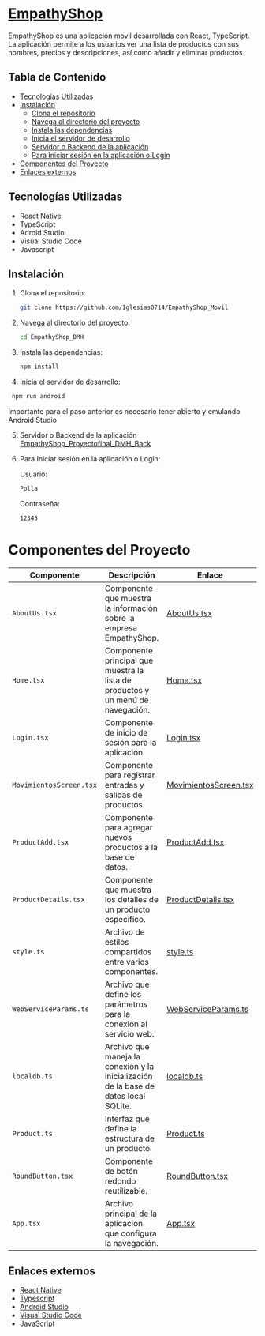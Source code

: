 # [EmpathyShop](https://github.com/Iglesias0714/EmpathyShop_Proyectofinal_DMH) 

EmpathyShop es una aplicación movil  desarrollada con React, TypeScript. La aplicación permite a los usuarios ver una lista de productos con sus nombres, precios y descripciones, así como añadir y eliminar productos. 


## Tabla de Contenido

- [Tecnologías Utilizadas](#tecnologías-utilizadas)
- [Instalación](#instalación)
  - [Clona el repositorio](#clona-el-repositorio)
  - [Navega al directorio del proyecto](#navega-al-directorio-del-proyecto)
  - [Instala las dependencias](#instala-las-dependencias)
  - [Inicia el servidor de desarrollo](#inicia-el-servidor-de-desarrollo)
  - [Servidor o Backend de la aplicación](#servidor-o-backend-de-la-aplicación)
  - [Para Iniciar sesión en la aplicación o Logín](#para-iniciar-sesión-en-la-aplicación-o-logín)
- [Componentes del Proyecto](#componentes-del-proyecto)
- [Enlaces externos](#enlaces-externos)

## Tecnologías Utilizadas

- React Native
- TypeScript
- Adroid Studio
- Visual Studio Code
- Javascript


## Instalación

1. Clona el repositorio:
   ```bash
   git clone https://github.com/Iglesias0714/EmpathyShop_Movil 
   
2. Navega al directorio del proyecto:
   ```bash
   cd EmpathyShop_DMH

3. Instala las dependencias:
   ```bash
   npm install

4.  Inicia el servidor de desarrollo:
   ```bash
    npm run android
   ```
Importante para el paso anterior es necesario tener abierto y emulando Android Studio

5.  Servidor o Backend de la aplicación
   [EmpathyShop_Proyectofinal_DMH_Back](https://github.com/Iglesias0714/EmpathyShop_Proyectofinal_DMH_Back)

6. Para Iniciar sesión en la aplicación o Logín:

   
   Usuario:
    ```bash
    Polla
   ```
    Contraseña:
    ```bash
    12345
   ```


# Componentes del Proyecto


| Componente | Descripción | Enlace |
|------------|-------------|--------|
| `AboutUs.tsx` | Componente que muestra la información sobre la empresa EmpathyShop. | [AboutUs.tsx](./app/screens/AboutUs.tsx) |
| `Home.tsx` | Componente principal que muestra la lista de productos y un menú de navegación. | [Home.tsx](./app/screens/Home.tsx) |
| `Login.tsx` | Componente de inicio de sesión para la aplicación. | [Login.tsx](./app/screens/Login.tsx) |
| `MovimientosScreen.tsx` | Componente para registrar entradas y salidas de productos. | [MovimientosScreen.tsx](./app/screens/MovimientosScreen.tsx) |
| `ProductAdd.tsx` | Componente para agregar nuevos productos a la base de datos. | [ProductAdd.tsx](./app/screens/ProductAdd.tsx) |
| `ProductDetails.tsx` | Componente que muestra los detalles de un producto específico. | [ProductDetails.tsx](./app/screens/ProductDetails.tsx) |
| `style.ts` | Archivo de estilos compartidos entre varios componentes. | [style.ts](./app/style.ts) |
| `WebServiceParams.ts` | Archivo que define los parámetros para la conexión al servicio web. | [WebServiceParams.ts](./app/WebServiceParams.ts) |
| `localdb.ts` | Archivo que maneja la conexión y la inicialización de la base de datos local SQLite. | [localdb.ts](./app/persistance/localdb.ts) |
| `Product.ts` | Interfaz que define la estructura de un producto. | [Product.ts](./app/model/Product.ts) |
| `RoundButton.tsx` | Componente de botón redondo reutilizable. | [RoundButton.tsx](./app/controls/RoundButton.tsx) |
| `App.tsx` | Archivo principal de la aplicación que configura la navegación. | [App.tsx](./App.tsx) |


## Enlaces externos

- [React Native](https://reactnative.dev)
- [Typescript](https://www.typescriptlang.org)
- [Android Studio](https://developer.android.com/studio?hl=es-419)
- [Visual Studio Code](https://code.visualstudio.com)
- [JavaScript](https://developer.mozilla.org/es/docs/Web/JavaScript)
